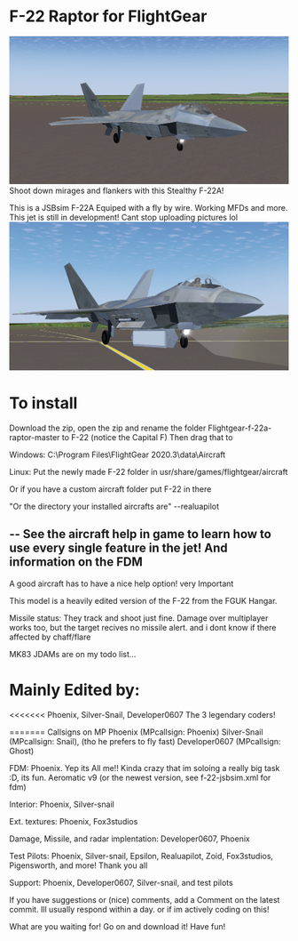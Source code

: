 # F-22 Raptor for FlightGear

![image](/pic.png)
Shoot down mirages and flankers with this Stealthy F-22A!

This is a JSBsim F-22A Equiped with a fly by wire. Working MFDs and more. This jet is still in development!
Cant stop uploading pictures lol 
![image](/coolpic.png)


# To install 
Download the zip, open the zip and rename the folder Flightgear-f-22a-raptor-master to F-22 (notice the Capital F)
Then drag that to 
 
Windows: C:\Program Files\FlightGear 2020.3\data\Aircraft  

Linux:  Put the newly made F-22 folder in usr/share/games/flightgear/aircraft

Or if you have a custom aircraft folder put F-22 in there


"Or the directory your installed aircrafts are" --realuapilot


--
See the aircraft help in game to learn how to use every single feature in the jet!
And information on the FDM
--
A good aircraft has to have a nice help option! very Important


This model is a heavily edited version of the F-22 from the FGUK Hangar.

Missile status: They track and shoot just fine. Damage over multiplayer works too, but the target recives no missile alert. and i dont know if there affected by chaff/flare

MK83 JDAMs are on my todo list...


# Mainly Edited by:
<<<<<<<
 Phoenix, Silver-Snail, Developer0607
The 3 legendary coders!

======= Callsigns on MP
Phoenix (MPcallsign: Phoenix) 
Silver-Snail (MPcallsign: Snail), (tho he prefers to fly fast)
 Developer0607 (MPcallsign: Ghost)

 FDM: Phoenix. Yep its All me!! Kinda crazy that im soloing a really big task :D, its fun. Aeromatic v9 (or the newest version, see f-22-jsbsim.xml for fdm)

 Interior: Phoenix, Silver-snail


 Ext. textures: Phoenix, Fox3studios


 Damage, Missile, and radar implentation:
Developer0607, Phoenix



Test Pilots: Phoenix, Silver-snail, Epsilon, Realuapilot, Zoid, Fox3studios, Pigensworth, and more! Thank you all

Support: Phoenix, Developer0607, Silver-snail, and test pilots             

If you have suggestions or (nice) comments, add a Comment on the latest commit. Ill usually respond within a day. or if im actively coding on this!
























What are you waiting for! Go on and download it! Have fun!
